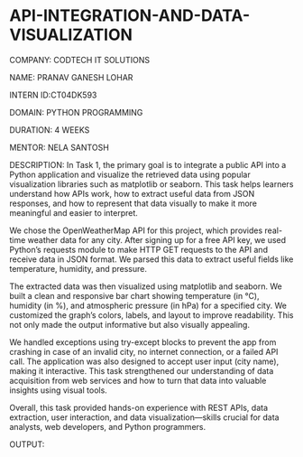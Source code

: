 # API-INTEGRATION-AND-DATA-VISUALIZATION

COMPANY: CODTECH IT SOLUTIONS

NAME: PRANAV GANESH LOHAR

INTERN ID:CT04DK593

DOMAIN: PYTHON PROGRAMMING

DURATION: 4 WEEKS

MENTOR: NELA SANTOSH

DESCRIPTION:
In Task 1, the primary goal is to integrate a public API into a Python application and visualize the retrieved data using popular visualization libraries such as matplotlib or seaborn. This task helps learners understand how APIs work, how to extract useful data from JSON responses, and how to represent that data visually to make it more meaningful and easier to interpret.

We chose the OpenWeatherMap API for this project, which provides real-time weather data for any city. After signing up for a free API key, we used Python’s requests module to make HTTP GET requests to the API and receive data in JSON format. We parsed this data to extract useful fields like temperature, humidity, and pressure.

The extracted data was then visualized using matplotlib and seaborn. We built a clean and responsive bar chart showing temperature (in °C), humidity (in %), and atmospheric pressure (in hPa) for a specified city. We customized the graph’s colors, labels, and layout to improve readability. This not only made the output informative but also visually appealing.

We handled exceptions using try-except blocks to prevent the app from crashing in case of an invalid city, no internet connection, or a failed API call. The application was also designed to accept user input (city name), making it interactive. This task strengthened our understanding of data acquisition from web services and how to turn that data into valuable insights using visual tools.

Overall, this task provided hands-on experience with REST APIs, data extraction, user interaction, and data visualization—skills crucial for data analysts, web developers, and Python programmers.

OUTPUT:
